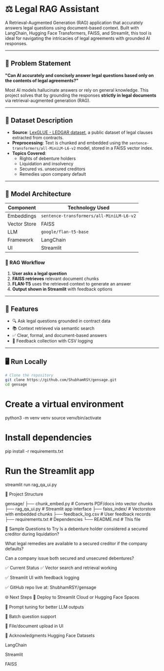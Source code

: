 # ⚖️ Legal RAG Assistant

A Retrieval-Augmented Generation (RAG) application that accurately answers legal questions using document-based context. Built with LangChain, Hugging Face Transformers, FAISS, and Streamlit, this tool is ideal for navigating the intricacies of legal agreements with grounded AI responses.

---

## 📌 Problem Statement

**"Can AI accurately and concisely answer legal questions based only on the contents of legal agreements?"**

Most AI models hallucinate answers or rely on general knowledge. This project solves that by grounding the responses **strictly in legal documents** via retrieval-augmented generation (RAG).

---

## 📄 Dataset Description

- **Source**: [LexGLUE - LEDGAR dataset](https://huggingface.co/datasets/lex_glue), a public dataset of legal clauses extracted from contracts.
- **Preprocessing**: Text is chunked and embedded using the `sentence-transformers/all-MiniLM-L6-v2` model, stored in a FAISS vector index.
- **Topics Covered**:
  - Rights of debenture holders
  - Liquidation and insolvency
  - Secured vs. unsecured creditors
  - Remedies upon company default

---

## 🧠 Model Architecture

| Component        | Technology Used                        |
|------------------|----------------------------------------|
| Embeddings       | `sentence-transformers/all-MiniLM-L6-v2` |
| Vector Store     | FAISS                                  |
| LLM              | `google/flan-t5-base`                  |
| Framework        | LangChain                              |
| UI               | Streamlit                              |

### 🔄 RAG Workflow

1. **User asks a legal question**
2. **FAISS retrieves** relevant document chunks
3. **FLAN-T5** uses the retrieved context to generate an answer
4. **Output shown in Streamlit** with feedback options

---

## 🚀 Features

- 🔍 Ask legal questions grounded in contract data
- 📚 Context retrieved via semantic search
- ✅ Clear, formal, and document-based answers
- 📩 Feedback collection with CSV logging

---

## 🖥️ Run Locally

```bash
# Clone the repository
git clone https://github.com/ShubhamRSY/gensage.git
cd gensage
```
# Create a virtual environment
python3 -m venv venv
source venv/bin/activate

# Install dependencies
pip install -r requirements.txt

# Run the Streamlit app
streamlit run rag_qa_ui.py


📁 Project Structure

gensage/
├── chunk_embed.py           # Converts PDF/docs into vector chunks
├── rag_qa_ui.py             # Streamlit app interface
├── faiss_index/             # Vectorstore with embedded chunks
├── feedback_log.csv         # User feedback records
├── requirements.txt         # Dependencies
└── README.md                # This file

🧪 Sample Questions to Try
Is a debenture holder considered a secured creditor during liquidation?

What legal remedies are available to a secured creditor if the company defaults?

Can a company issue both secured and unsecured debentures?


✅ Current Status
✅ Vector search and retrieval working

✅ Streamlit UI with feedback logging

✅ GitHub repo live at: ShubhamRSY/gensage

🌐 Next Steps
🚀 Deploy to Streamlit Cloud or Hugging Face Spaces

🎯 Prompt tuning for better LLM outputs

🔄 Batch question support

📎 File/document upload in UI

📘 Acknowledgments
Hugging Face Datasets

LangChain

Streamlit

FAISS


